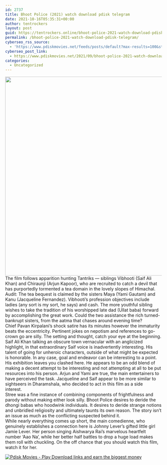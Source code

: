 ```yaml
---
id: 2737
title: Bhoot Police (2021) watch download pdisk telegram
date: 2021-10-16T05:35:31+00:00
author: tentrockers
layout: post
guid: https://tentrockers.online/bhoot-police-2021-watch-download-pdisk-telegram/
permalink: /bhoot-police-2021-watch-download-pdisk-telegram/
cyberseo_rss_source:
  - 'https://www.pdiskmovies.net/feeds/posts/default?max-results=100&start-index=501'
cyberseo_post_link:
  - https://www.pdiskmovies.net/2021/09/bhoot-police-2021-watch-download-pdisk.html
categories:
  - Uncategorized
---
```

<div class="separator">
  <a href="https://1.bp.blogspot.com/-cOznpy-49rQ/YTs8A9xAf3I/AAAAAAAAbAs/eBXoUB7x54gawHfFIMzimmvShb1ERg7ZwCLcBGAsYHQ/s1350/Bhoot%2BPolice%2B%25282021%2529%2Bwatch%2Bdownload%2Bpdisk%2Btelegram%2B.jpg" imageanchor="1"><img loading="lazy" border="0" data-original-height="1350" data-original-width="1080" height="640" src="https://1.bp.blogspot.com/-cOznpy-49rQ/YTs8A9xAf3I/AAAAAAAAbAs/eBXoUB7x54gawHfFIMzimmvShb1ERg7ZwCLcBGAsYHQ/w512-h640/Bhoot%2BPolice%2B%25282021%2529%2Bwatch%2Bdownload%2Bpdisk%2Btelegram%2B.jpg" width="512" /></a>
</div>



<div>
  <div>
    <span>The film follows apparition hunting Tantriks — siblings Vibhooti (Saif Ali Khan) and Chiraunji (Arjun Kapoor), who are recruited to catch a devil that has purportedly tormented a tea domain in the lovely slopes of Himachal.&nbsp;</span>
  </div>
  
  <div>
    <span>Audit: The tea bequest is claimed by the sisters Maya (Yami Gautam) and Kanu (Jacqueline Fernandez). Vibhooti&#8217;s profession objectives include ladies (any sort is my sort, he says) and cash. The more youthful sibling wishes to take the tradition of his worshipped late dad (Ullat baba) forward by accomplishing the great work. Could the two assistance the rich turned-bankrupt sisters, from the aatma that chases around evening time?&nbsp;</span>
  </div>
  
  <div>
    <span>Chief Pavan Kirpalani&#8217;s shock satire has its minutes however the immaturity beats the eccentricity. Pertinent jokes on nepotism and references to go-crown go are silly. The setting and thought, catch your eye at the beginning. Saif Ali Khan talking an obscure town vernacular with an anglicized highlight, in that extraordinary Saif voice is inadvertently interesting. His talent of going for unheroic characters, outside of what might be expected is honorable. In any case, goal and endeavor can be interesting to a point. His exhibition leaves you clashed here. He appears to be an odd blend of making a decent attempt to be interesting and not attempting at all to be put resources into his person. Arjun and Yami are true, the main entertainers to have perceived the task. Jacqueline and Saif appear to be more similar to sightseers in Dharamshala, who decided to act in this film as a side interest.&nbsp;</span>
  </div>
  
  <div>
    <span>Stree was a fine instance of combining components of frightfulness and parody without making either look silly. Bhoot Police desires to deride the dhongi babas who hoodwink individuals. It desires to deride strange notions and unbridled religiosity and ultimately taunts its own reason. The story isn&#8217;t an issue as much as the conflicting suspected behind it.&nbsp;</span>
  </div>
  
  <div>
    <span>While nearly everything comes up short, the main comedienne, who genuinely establishes a connection here is Johnny Lever&#8217;s gifted little girl Jamie Lever. Her person singing Aishwarya Rai&#8217;s marvelous heartfelt number &#8216;Aao Na&#8217;, while her better half battles to drop a huge load makes them roll with chuckling. On the off chance that you should watch this film, watch it for her.</span>
  </div>
</div>

[![](https://1.bp.blogspot.com/-KJZYdQTn3nw/YS8VdIdXMyI/AAAAAAAAaw4/BR8dsGkpxw0T8C_4G4ALfMA7cP79KN3kwCLcBGAsYHQ/w400-h58/play_download_buttuons-removebg-preview.png "Pdisk Movies - Play Download links and earn the biggest money")](https://www.cofilink.com/share-video?videoid=nv2kp5001iji)